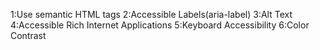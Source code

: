 1:Use semantic HTML tags
2:Accessible Labels(aria-label)
3:Alt Text
4:Accessible Rich Internet Applications
5:Keyboard Accessibility
6:Color Contrast
